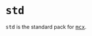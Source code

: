 # <samp>std</samp>

<samp>std</samp> is the standard pack for [<samp>mcx</samp>](https://github.com/mcenv/mcx).
